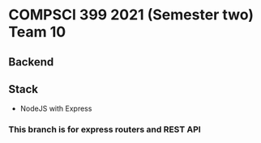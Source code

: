 # COMPSCI 399 2021 (Semester two) Team 10

## Backend

## Stack

- NodeJS with Express

### This branch is for express routers and REST API
